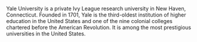 Yale University is a private Ivy League research university in New Haven, Connecticut. Founded in 1701, Yale is the third-oldest institution of higher education in the United States and one of the nine colonial colleges chartered before the American Revolution. It is among the most prestigious universities in the United States.